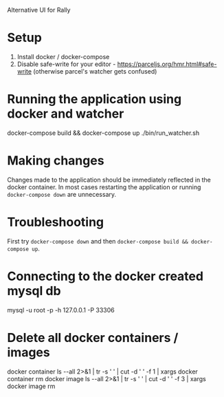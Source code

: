 Alternative UI for Rally 


# Setup
1. Install docker / docker-compose 
2. Disable safe-write for your editor - https://parceljs.org/hmr.html#safe-write  (otherwise
   parcel's watcher gets confused)


# Running the application using docker and watcher

docker-compose build && docker-compose up
./bin/run_watcher.sh


# Making changes 

Changes made to the application should be immediately reflected in the docker container. In 
most cases restarting the application or running `docker-compose down` are unnecessary. 


# Troubleshooting

First try `docker-compose down` and then `docker-compose build && docker-compose up`.


# Connecting to the docker created mysql db

mysql -u root -p -h 127.0.0.1 -P 33306



# Delete all docker containers / images

docker container ls  --all 2>&1 | tr -s ' ' | cut -d ' ' -f 1 | xargs docker container rm
docker image ls  --all 2>&1 | tr -s ' ' | cut -d ' ' -f 3 | xargs docker image rm




